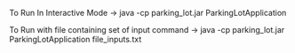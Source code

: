 To Run In Interactive Mode
	-> java -cp parking_lot.jar ParkingLotApplication

To Run with file containing set of input command
	-> java -cp parking_lot.jar ParkingLotApplication file_inputs.txt 

